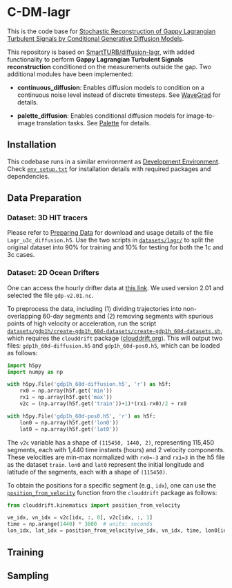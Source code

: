 # C-DM-lagr

This is the code base for [Stochastic Reconstruction of Gappy Lagrangian Turbulent Signals by Conditional Generative Diffusion Models](arxiv_link_placeholder).

This repository is based on [SmartTURB/diffusion-lagr](https://github.com/SmartTURB/diffusion-lagr), with added functionality to perform **Gappy Lagrangian Turbulent Signals reconstruction** conditioned on the measurements outside the gap. Two additional modules have been implemented:

- **continuous_diffusion**: Enables diffusion models to condition on a continuous noise level instead of discrete timesteps. See [WaveGrad](https://arxiv.org/abs/2009.00713) for details.
  
- **palette_diffusion**: Enables conditional diffusion models for image-to-image translation tasks. See [Palette](https://arxiv.org/abs/2111.05826) for details.

## Installation

This codebase runs in a similar environment as [Development Environment](https://github.com/SmartTURB/diffusion-lagr#development-environment). Check [`env_setup.txt`](./env_setup.txt) for installation details with required packages and dependencies.

## Data Preparation

### Dataset: 3D HIT tracers

Please refer to [Preparing Data](https://github.com/SmartTURB/diffusion-lagr#preparing-data) for download and usage details of the file `Lagr_u3c_diffusion.h5`. Use the two scripts in [`datasets/lagr/`](./datasets/lagr/) to split the original dataset into 90% for training and 10% for testing for both the 1c and 3c cases.

### Dataset: 2D Ocean Drifters

One can access the hourly drifter data at [this link](https://www.aoml.noaa.gov/phod/gdp/hourly_data.php). We used version 2.01 and selected the file `gdp-v2.01.nc`.

To preprocess the data, including (1) dividing trajectories into non-overlapping 60-day segments and (2) removing segments with spurious points of high velocity or acceleration, run the script [`datasets/gdp1h/create-gdp1h_60d-datasets/create-gdp1h_60d-datasets.sh`](./datasets/gdp1h/create-gdp1h_60d-datasets/create-gdp1h_60d-datasets.sh), which requires the `clouddrift` package ([clouddrift.org](https://clouddrift.org/)). This will output two files: `gdp1h_60d-diffusion.h5` and `gdp1h_60d-pos0.h5`, which can be loaded as follows:

```python
import h5py
import numpy as np

with h5py.File('gdp1h_60d-diffusion.h5', 'r') as h5f:
    rx0 = np.array(h5f.get('min'))
    rx1 = np.array(h5f.get('max'))
    v2c = (np.array(h5f.get('train'))+1)*(rx1-rx0)/2 + rx0

with h5py.File('gdp1h_60d-pos0.h5', 'r') as h5f:
    lon0 = np.array(h5f.get('lon0'))
    lat0 = np.array(h5f.get('lat0'))
```

The `v2c` variable has a shape of `(115450, 1440, 2)`, representing 115,450 segments, each with 1,440 time instants (hours) and 2 velocity components. These velocities are min-max normalized with `rx0=-3` and `rx1=3` in the h5 file as the dataset `train`. `lon0` and `lat0` represent the initial longitude and latitude of the segments, each with a shape of `(115450)`.

To obtain the positions for a specific segment (e.g., `idx`), one can use the [`position_from_velocity`](https://clouddrift.org/_autosummary/clouddrift.kinematics.position_from_velocity.html#) function from the `clouddrift` package as follows:

```python
from clouddrift.kinematics import position_from_velocity

ve_idx, vn_idx = v2c[idx, :, 0], v2c[idx, :, 1]
time = np.arange(1440) * 3600  # units: seconds
lon_idx, lat_idx = position_from_velocity(ve_idx, vn_idx, time, lon0[idx], lat0[idx])
```

## Training

## Sampling
